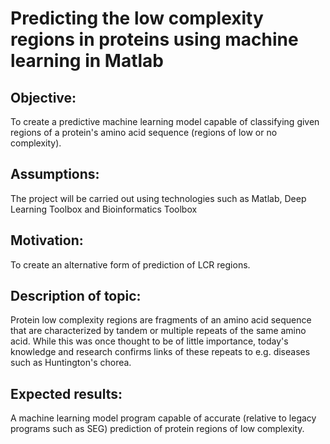 # Predicting the low complexity regions in proteins using machine learning in Matlab

## Objective: 
To create a predictive machine learning model capable of classifying given regions of a protein's amino acid sequence (regions of low or no complexity).

## Assumptions: 
The project will be carried out using technologies such as Matlab, Deep Learning Toolbox and Bioinformatics Toolbox

## Motivation: 
To create an alternative form of prediction of LCR regions.

## Description of topic: 
Protein low complexity regions are fragments of an amino acid sequence that are characterized by tandem or multiple repeats of the same amino acid. 
While this was once thought to be of little importance, today's knowledge and research confirms links of these repeats to e.g. diseases such as Huntington's chorea.

## Expected results: 
A machine learning model program capable of accurate (relative to legacy programs such as SEG) prediction of protein regions of low complexity.